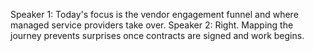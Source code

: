Speaker 1: Today's focus is the vendor engagement funnel and where managed service providers take over.
Speaker 2: Right. Mapping the journey prevents surprises once contracts are signed and work begins.

